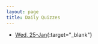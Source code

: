 ```yaml
---
layout: page
title: Daily Quizzes
---
```

<!--
-->

* [Wed, 25-Jan](https://goo.gl/forms/WR7BgcgOlb5JIWnk1){:target="_blank"}

